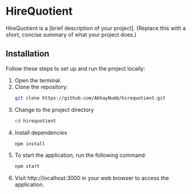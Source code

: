 # HireQuotient

HireQuotient is a [brief description of your project]. (Replace this with a short, concise summary of what your project does.)

## Installation
Follow these steps to set up and run the project locally:

1. Open the terminal.
2. Clone the repository:
   ```bash
   git clone https://github.com/AbhayNumb/hirequotient.git
3. Change to the project directory
   ```bash
   cd hirequotient
4. Install dependencies
   ```bash
   npm install
5. To start the application, run the following command:
   ```bash
   npm start
6. Visit http://localhost:3000 in your web browser to access the application.
